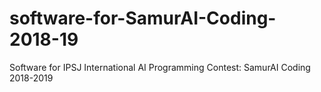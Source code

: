 # software-for-SamurAI-Coding-2018-19
Software for IPSJ International AI Programming Contest: SamurAI Coding 2018-2019
